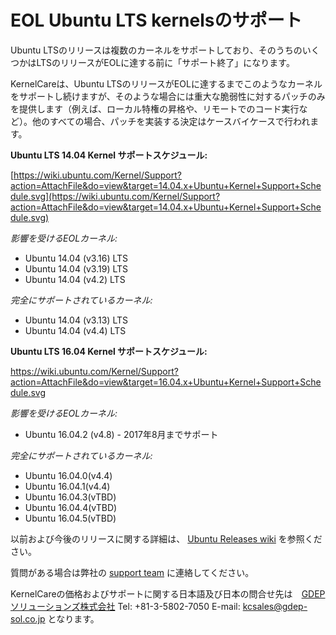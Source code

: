 # EOL Ubuntu LTS kernelsのサポート


Ubuntu LTSのリリースは複数のカーネルをサポートしており、そのうちのいくつかはLTSのリリースがEOLに達する前に「サポート終了」になります。

KernelCareは、Ubuntu LTSのリリースがEOLに達するまでこのようなカーネルをサポートし続けますが、そのような場合には重大な脆弱性に対するパッチのみを提供します（例えば、ローカル特権の昇格や、リモートでのコード実行など）。他のすべての場合、パッチを実装する決定はケースバイケースで行われます。

**Ubuntu LTS 14.04 Kernel サポートスケジュール:** 

[https://wiki.ubuntu.com/Kernel/Support?action=AttachFile&do=view&target=14.04.x+Ubuntu+Kernel+Support+Schedule.svg](https://wiki.ubuntu.com/Kernel/Support?action=AttachFile&do=view&target=14.04.x+Ubuntu+Kernel+Support+Schedule.svg)

_影響を受けるEOLカーネル:_

* Ubuntu 14.04 (v3.16) LTS
* Ubuntu 14.04 (v3.19) LTS
* Ubuntu 14.04 (v4.2) LTS

_完全にサポートされているカーネル:_

* Ubuntu 14.04 (v3.13) LTS
* Ubuntu 14.04 (v4.4) LTS

**Ubuntu LTS 16.04 Kernel サポートスケジュール:**

[https://wiki.ubuntu.com/Kernel/Support?action=AttachFile&do=view&target=16.04.x+Ubuntu+Kernel+Support+Schedule.svg
](https://wiki.ubuntu.com/Kernel/Support?action=AttachFile&do=view&target=16.04.x+Ubuntu+Kernel+Support+Schedule.svg)

_影響を受けるEOLカーネル:_

* Ubuntu 16.04.2 (v4.8) - 2017年8月までサポート

_完全にサポートされているカーネル:_

* Ubuntu 16.04.0(v4.4)
* Ubuntu 16.04.1(v4.4)
* Ubuntu 16.04.3(vTBD)
* Ubuntu 16.04.4(vTBD)
* Ubuntu 16.04.5(vTBD)

以前および今後のリリースに関する詳細は、 [Ubuntu Releases wiki](https://wiki.ubuntu.com/Releases) を参照ください。

質問がある場合は弊社の [support team](https://cloudlinux.zendesk.com/hc/requests/new) に連絡してください。

KernelCareの価格およびサポートに関する日本語及び日本の問合せ先は　[GDEPソリューションズ株式会社](https://www.gdep-sol.co.jp/) Tel: +81-3-5802-7050  E-mail: kcsales@gdep-sol.co.jp となります。

